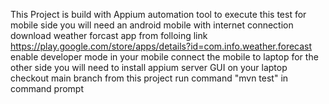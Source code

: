 This Project is build with Appium automation tool
to execute this test 
for mobile side you will need an android mobile with internet connection 
download weather forcast app from folloing link 
https://play.google.com/store/apps/details?id=com.info.weather.forecast
enable developer mode in your mobile
connect the mobile to laptop
for the other side you will need to install appium server GUI on your laptop
checkout main branch from this project 
run command "mvn test" in command prompt

